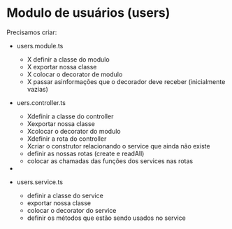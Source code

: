 # Modulo de usuários (users)

Precisamos criar:

- users.module.ts

  - X definir a classe do modulo
  - X exportar nossa classe
  - X colocar o decorator de modulo
  - X passar asinformações que o decorador deve receber (inicialmente vazias)
- uers.controller.ts

  - Xdefinir a classe do controller
  - Xexportar nossa classe
  - Xcolocar o decorator do modulo
  - Xdefinir a rota do controller
  - Xcriar o construtor relacionando o service que ainda não existe
  - definir as nossas rotas (create e readAll)
  - colocar as chamadas das funções dos services nas rotas
-
- users.service.ts

  - definir a classe do service
  - exportar nossa classe
  - colocar o decorator do service
  - definir os métodos que estão sendo usados no service
